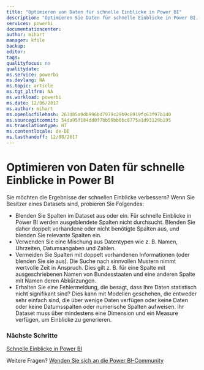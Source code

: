 ```yaml
---
title: "Optimieren von Daten für schnelle Einblicke in Power BI"
description: "Optimieren Sie Daten für schnelle Einblicke in Power BI. Wenn Power BI keine Einblicke in den Daten findet, finden Sie im Folgenden mögliche Lösungsansätze."
services: powerbi
documentationcenter: 
author: mihart
manager: kfile
backup: 
editor: 
tags: 
qualityfocus: no
qualitydate: 
ms.service: powerbi
ms.devlang: NA
ms.topic: article
ms.tgt_pltfrm: NA
ms.workload: powerbi
ms.date: 12/06/2017
ms.author: mihart
ms.openlocfilehash: 263d85a9db996bd7979c29b9c8919fc63f97b1d0
ms.sourcegitcommit: 54da95f184dd0f7bb59bb0bc8775a1d93129b195
ms.translationtype: HT
ms.contentlocale: de-DE
ms.lasthandoff: 12/08/2017
---
```

# <a name="optimize-your-data-for-power-bi-quick-insights"></a>Optimieren von Daten für schnelle Einblicke in Power BI
Sie möchten die Ergebnisse der schnellen Einblicke verbessern?  Wenn Sie Besitzer eines Datasets sind, probieren Sie Folgendes:

* Blenden Sie Spalten im Dataset aus oder ein. Für schnelle Einblicke in Power BI werden ausgeblendete Spalten nicht durchsucht.  Blenden Sie daher doppelt vorhandene oder nicht benötigte Spalten aus, und blenden Sie relevante Spalten ein.
* Verwenden Sie eine Mischung aus Datentypen wie z. B. Namen, Uhrzeiten, Datumsangaben und Zahlen.
* Vermeiden Sie Spalten mit doppelt vorhandenen Informationen (oder blenden Sie sie aus).  Die Suche nach sinnvollen Mustern nimmt wertvolle Zeit in Anspruch.  Dies gilt z. B. für eine Spalte mit ausgeschriebenen Namen von Bundesstaaten und eine anderen Spalte mit Namen deren Abkürzungen.
* Erhalten Sie eine Fehlermeldung, die besagt, dass Ihre Daten statistisch nicht signifikant sind?  Dies kann mit Modellen geschehen, die entweder sehr einfach sind, die über wenige Daten verfügen oder keine Daten oder keine Datumsspalten oder numerische Spalten aufweisen. Ihr Dataset muss über mindestens eine Dimension und ein Measure verfügen, um Einblicke zu generieren.

### <a name="next-steps"></a>Nächste Schritte
[Schnelle Einblicke in Power BI](service-insights.md)

Weitere Fragen? [Wenden Sie sich an die Power BI-Community](http://community.powerbi.com/)

